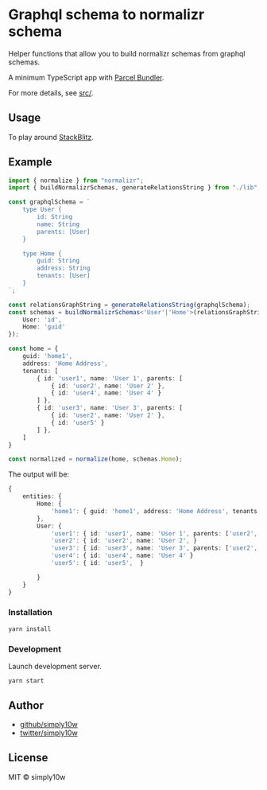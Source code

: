 # Graphql schema to normalizr schema

Helper functions that allow you to build normalizr schemas from graphql schemas.

A minimum TypeScript app with [Parcel Bundler](https://parceljs.org/).

For more details, see [src/](./src/).

## Usage

To play around [StackBlitz](https://stackblitz.com/edit/typescript-graphql-schema-to-normalizr-schema).

## Example

```ts
import { normalize } from "normalizr";
import { buildNormalizrSchemas, generateRelationsString } from "./lib";

const graphqlSchema = `
    type User {
        id: String
        name: String
        parents: [User]
    }

    type Home {
        guid: String
        address: String
        tenants: [User]
    }
`;

const relationsGraphString = generateRelationsString(graphqlSchema);
const schemas = buildNormalizrSchemas<'User'|'Home'>(relationsGraphString, {
    User: 'id',
    Home: 'guid'
});

const home = {
    guid: 'home1',
    address: 'Home Address',
    tenants: [
        { id: 'user1', name: 'User 1', parents: [
            { id: 'user2', name: 'User 2' },
            { id: 'user4', name: 'User 4' }
        ] },
        { id: 'user3', name: 'User 3', parents: [
            { id: 'user2', name: 'User 2' },
            { id: 'user5' }
        ] },
    ] 
}

const normalized = normalize(home, schemas.Home);

```

The output will be:

```ts
{
    entities: {
        Home: {
            'home1': { guid: 'home1', address: 'Home Address', tenants: ['user1', 'user3']}
        },
        User: {
            'user1': { id: 'user1', name: 'User 1', parents: ['user2', 'user4'] }
            'user2': { id: 'user2', name: 'User 2', }
            'user3': { id: 'user3', name: 'User 3', parents: ['user2', 'user5'] }
            'user4': { id: 'user4', name: 'User 4' }
            'user5': { id: 'user5',  }

        }
    }
}

```


### Installation

    yarn install

### Development

Launch development server.

    yarn start
    
## Author

- [github/simply10w](https://github.com/simply10w)
- [twitter/simply10w](https://twitter.com/simply10w)

## License

MIT © simply10w
